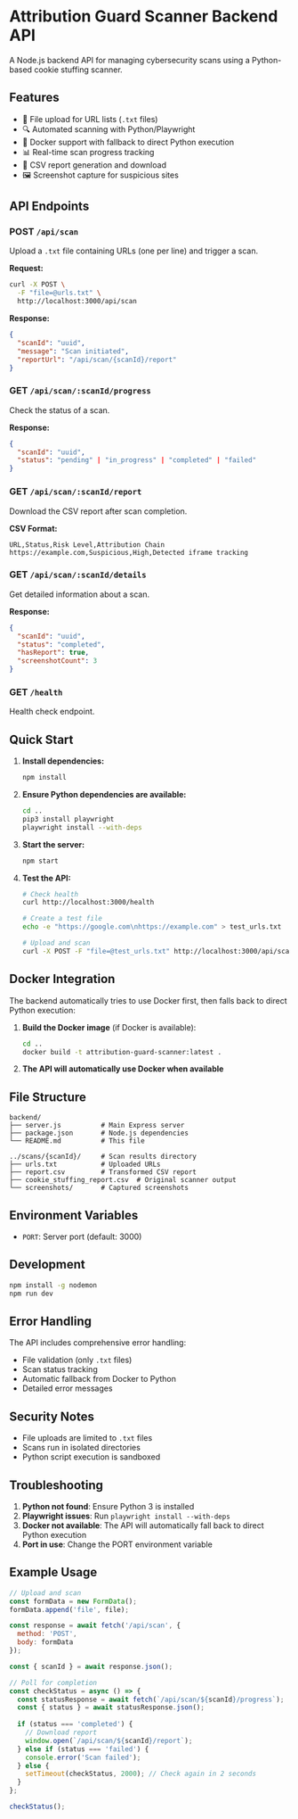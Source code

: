 # Attribution Guard Scanner Backend API

A Node.js backend API for managing cybersecurity scans using a Python-based cookie stuffing scanner.

## Features

- 📁 File upload for URL lists (`.txt` files)
- 🔍 Automated scanning with Python/Playwright
- 🐳 Docker support with fallback to direct Python execution
- 📊 Real-time scan progress tracking
- 📄 CSV report generation and download
- 🖼️ Screenshot capture for suspicious sites

## API Endpoints

### POST `/api/scan`
Upload a `.txt` file containing URLs (one per line) and trigger a scan.

**Request:**
```bash
curl -X POST \
  -F "file=@urls.txt" \
  http://localhost:3000/api/scan
```

**Response:**
```json
{
  "scanId": "uuid",
  "message": "Scan initiated",
  "reportUrl": "/api/scan/{scanId}/report"
}
```

### GET `/api/scan/:scanId/progress`
Check the status of a scan.

**Response:**
```json
{
  "scanId": "uuid",
  "status": "pending" | "in_progress" | "completed" | "failed"
}
```

### GET `/api/scan/:scanId/report`
Download the CSV report after scan completion.

**CSV Format:**
```csv
URL,Status,Risk Level,Attribution Chain
https://example.com,Suspicious,High,Detected iframe tracking
```

### GET `/api/scan/:scanId/details`
Get detailed information about a scan.

**Response:**
```json
{
  "scanId": "uuid",
  "status": "completed",
  "hasReport": true,
  "screenshotCount": 3
}
```

### GET `/health`
Health check endpoint.

## Quick Start

1. **Install dependencies:**
   ```bash
   npm install
   ```

2. **Ensure Python dependencies are available:**
   ```bash
   cd ..
   pip3 install playwright
   playwright install --with-deps
   ```

3. **Start the server:**
   ```bash
   npm start
   ```

4. **Test the API:**
   ```bash
   # Check health
   curl http://localhost:3000/health
   
   # Create a test file
   echo -e "https://google.com\nhttps://example.com" > test_urls.txt
   
   # Upload and scan
   curl -X POST -F "file=@test_urls.txt" http://localhost:3000/api/scan
   ```

## Docker Integration

The backend automatically tries to use Docker first, then falls back to direct Python execution:

1. **Build the Docker image** (if Docker is available):
   ```bash
   cd ..
   docker build -t attribution-guard-scanner:latest .
   ```

2. **The API will automatically use Docker when available**

## File Structure

```
backend/
├── server.js          # Main Express server
├── package.json       # Node.js dependencies
└── README.md          # This file

../scans/{scanId}/     # Scan results directory
├── urls.txt           # Uploaded URLs
├── report.csv         # Transformed CSV report
├── cookie_stuffing_report.csv  # Original scanner output
└── screenshots/       # Captured screenshots
```

## Environment Variables

- `PORT`: Server port (default: 3000)

## Development

```bash
npm install -g nodemon
npm run dev
```

## Error Handling

The API includes comprehensive error handling:
- File validation (only `.txt` files)
- Scan status tracking
- Automatic fallback from Docker to Python
- Detailed error messages

## Security Notes

- File uploads are limited to `.txt` files
- Scans run in isolated directories
- Python script execution is sandboxed

## Troubleshooting

1. **Python not found**: Ensure Python 3 is installed
2. **Playwright issues**: Run `playwright install --with-deps`
3. **Docker not available**: The API will automatically fall back to direct Python execution
4. **Port in use**: Change the PORT environment variable

## Example Usage

```javascript
// Upload and scan
const formData = new FormData();
formData.append('file', file);

const response = await fetch('/api/scan', {
  method: 'POST',
  body: formData
});

const { scanId } = await response.json();

// Poll for completion
const checkStatus = async () => {
  const statusResponse = await fetch(`/api/scan/${scanId}/progress`);
  const { status } = await statusResponse.json();
  
  if (status === 'completed') {
    // Download report
    window.open(`/api/scan/${scanId}/report`);
  } else if (status === 'failed') {
    console.error('Scan failed');
  } else {
    setTimeout(checkStatus, 2000); // Check again in 2 seconds
  }
};

checkStatus();
```